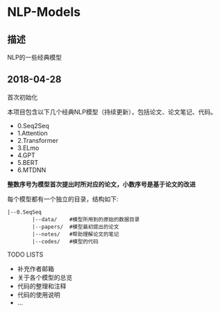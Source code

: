 # NLP-Models

## 描述

NLP的一些经典模型

## 2018-04-28

首次初始化

本项目包含以下几个经典NLP模型（持续更新），包括论文、论文笔记、代码。

- 0.Seq2Seq
- 1.Attention
- 2.Transformer
- 3.ELmo
- 4.GPT
- 5.BERT
- 6.MTDNN

**整数序号为模型首次提出时所对应的论文，小数序号是基于论文的改进**

每个模型都有一个独立的目录，结构如下:
```
|--0.SeqSeq
        |--data/    #模型所用到的原始的数据目录
        |--papers/  #模型最初提出的论文
        |--notes/   #帮助理解论文的笔记
        |--codes/   #模型的代码

```


TODO LISTS

- 补充作者邮箱
- 关于各个模型的总览
- 代码的整理和注释
- 代码的使用说明
- ...
